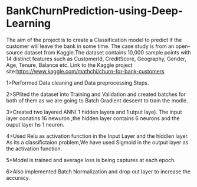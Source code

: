 # BankChurnPrediction-using-Deep-Learning
The aim of the project  is to create a Classification model to predict if the customer will leave the bank in some time.
The case study is from an open-source dataset from Kaggle.The dataset contains 10,000 sample points with 14 distinct features such as CustomerId, CreditScore, Geography, Gender, Age, Tenure, Balance etc. Link to the Kaggle project site:https://www.kaggle.com/mathchi/churn-for-bank-customers

1>Performed Data cleaning and Data preprocessing Steps.

2>SPlited the dataset into Training and Validation and created batches for both of them as we are going to Batch Gradient descent to train the modle.

3>Created two layered ANN( 1 hidden layera and 1 utput laye). The input layer conatins 16 newuron ,the hidden layer contains 6 neurons and the ouput layer hs 1 neuron.

4>Used Relu as activation function in the Input Layer and the hiddlen layer. As its a classifictaion problem,We have used Sigmoid in the output layer as the activation function.

5>Model is trained and  average loss is being captures at each epoch.

6>Also implemented Batch Normalization and drop out layer to increase the accuracy.
